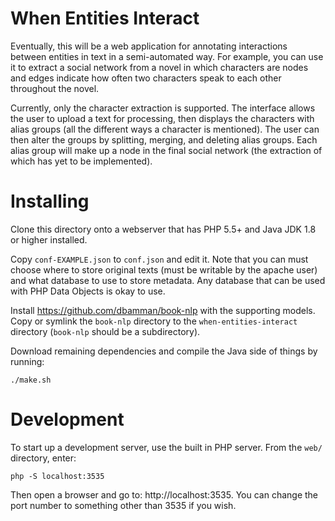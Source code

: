 # When Entities Interact

Eventually, this will be a web application for annotating interactions between
entities in text in a semi-automated way. For example, you can use it to
extract a social network from a novel in which characters are nodes and edges
indicate how often two characters speak to each other throughout the novel.

Currently, only the character extraction is supported. The interface allows
the user to upload a text for processing, then displays the characters with
alias groups (all the different ways a character is mentioned). The user can
then alter the groups by splitting, merging, and deleting alias groups. Each
alias group will make up a node in the final social network (the extraction of
which has yet to be implemented).

# Installing

Clone this directory onto a webserver that has PHP 5.5+ and Java JDK 1.8 or
higher installed. 

Copy `conf-EXAMPLE.json` to `conf.json` and edit it. Note that you can must
choose where to store original texts (must be writable by the apache user) and
what database to use to store metadata. Any database that can be used with PHP
Data Objects is okay to use.

Install https://github.com/dbamman/book-nlp with the supporting models. Copy or
symlink the `book-nlp` directory to the `when-entities-interact` directory
(`book-nlp` should be a subdirectory).

Download remaining dependencies and compile the Java side of things by running:

    ./make.sh




# Development

To start up a development server, use the built in PHP server. From the
`web/` directory, enter:

    php -S localhost:3535

Then open a browser and go to: http://localhost:3535. You can change the port
number to something other than 3535 if you wish.






